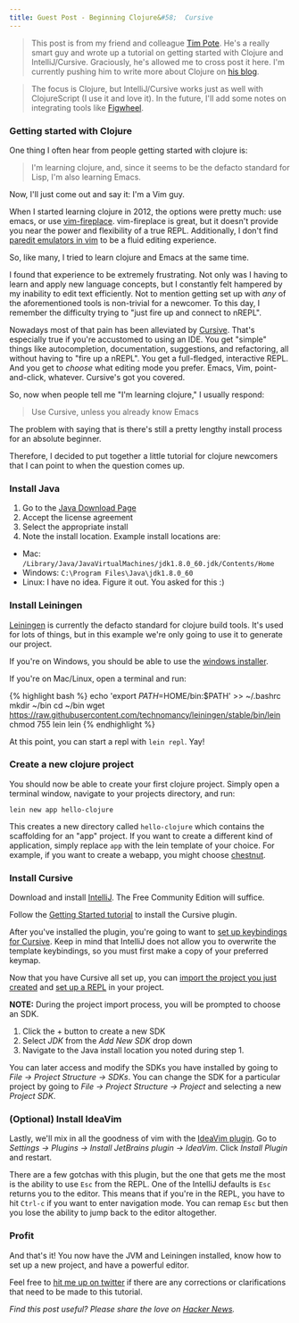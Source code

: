 ```yaml
---
title: Guest Post - Beginning Clojure&#58;  Cursive
---
```

> This post is from my friend and colleague [Tim Pote][pote-twitter]. He's a really smart guy and wrote up a tutorial on getting started with Clojure and IntelliJ/Cursive. Graciously, he's allowed me to cross post it here. I'm currently pushing him to write more about Clojure on [his blog][his-blog].

> The focus is Clojure, but IntelliJ/Cursive works just as well with ClojureScript (I use it and love it). In the future, I'll add some notes on integrating tools like [Figwheel][figwheel].

### Getting started with Clojure

One thing I often hear from people getting started with clojure is:

> I'm learning clojure, and, since it seems to be the defacto standard for Lisp, I'm also learning Emacs.

Now, I'll just come out and say it: I'm a Vim guy.

When I started learning clojure in 2012, the options were pretty much: use emacs, or use [vim-fireplace][vim-fireplace]. vim-fireplace is great, but it doesn't provide you near the power and flexibility of a true REPL. Additionally, I don't find [paredit emulators in vim][vim-sexp] to be a fluid editing experience.

So, like many, I tried to learn clojure and Emacs at the same time.

I found that experience to be extremely frustrating. Not only was I having to learn and apply new language concepts, but I constantly felt hampered by my inability to edit text efficiently. Not to mention getting set up with *any* of the aforementioned tools is non-trivial for a newcomer. To this day, I remember the difficulty trying to "just fire up and connect to nREPL".

Nowadays most of that pain has been alleviated by [Cursive][cursive]. That's especially true if you're accustomed to using an IDE. You get "simple" things like autocompletion, documentation, suggestions, and refactoring, all without having to "fire up a nREPL". You get a full-fledged, interactive REPL. And you get to *choose* what editing mode you prefer. Emacs, Vim, point-and-click, whatever. Cursive's got you covered.

So, now when people tell me "I'm learning clojure," I usually respond:

> Use Cursive, unless you already know Emacs

The problem with saying that is there's still a pretty lengthy install process for an absolute beginner.

Therefore, I decided to put together a little tutorial for clojure newcomers that I can point to when the question comes up.

### Install Java

1. Go to the [Java Download Page][java-download]
2. Accept the license agreement
3. Select the appropriate install
4. Note the install location. Example install locations are:
  * Mac: `/Library/Java/JavaVirtualMachines/jdk1.8.0_60.jdk/Contents/Home`
  * Windows: `C:\Program Files\Java\jdk1.8.0_60`
  * Linux: I have no idea. Figure it out. You asked for this :)

### Install Leiningen

[Leiningen][lein] is currently the defacto standard for clojure build tools. It's used for lots of things, but in this example we're only going to use it to generate our project.

If you're on Windows, you should be able to use the [windows installer][windows-lein].

If you're on Mac/Linux, open a terminal and run:

{% highlight bash %}
echo 'export $PATH=$HOME/bin:$PATH' >> ~/.bashrc
mkdir ~/bin
cd ~/bin
wget https://raw.githubusercontent.com/technomancy/leiningen/stable/bin/lein
chmod 755 lein
lein
{% endhighlight %}

At this point, you can start a repl with `lein repl`. Yay!

### Create a new clojure project

You should now be able to create your first clojure project. Simply open a terminal window, navigate to your projects directory, and run:

`lein new app hello-clojure`

This creates a new directory called `hello-clojure` which contains the scaffolding for an "app" project. If you want to create a different kind of application, simply replace `app` with the lein template of your choice. For example, if you want to create a webapp, you might choose [chestnut][chestnut].

### Install Cursive

Download and install [IntelliJ][intellij]. The Free Community Edition will suffice.

Follow the [Getting Started tutorial][cursive-tut] to install the Cursive plugin.

After you've installed the plugin, you're going to want to [set up keybindings for Cursive][cursive-keybindings]. Keep in mind that IntelliJ does not allow you to overwrite the template keybindings, so you must first make a copy of your preferred keymap.

Now that you have Cursive all set up, you can [import the project you just created][import-project] and [set up a REPL][setup-repl] in your project.

**NOTE:** During the project import process, you will be prompted to choose an SDK.

1. Click the + button to create a new SDK
2. Select *JDK* from the *Add New SDK* drop down
3. Navigate to the Java install location you noted during step 1.

You can later access and modify the SDKs you have installed by going to *File → Project Structure → SDKs*. You can change the SDK for a particular project by going to *File → Project Structure → Project* and selecting a new *Project SDK*.

### (Optional) Install IdeaVim

Lastly, we'll mix in all the goodness of vim with the [IdeaVim plugin][ideavim]. Go to *Settings → Plugins → Install JetBrains plugin → IdeaVim*. Click *Install Plugin* and restart.

There are a few gotchas with this plugin, but the one that gets me the most is the ability to use `Esc` from the REPL. One of the IntelliJ defaults is `Esc` returns you to the editor. This means that if you're in the REPL, you have to hit `Ctrl-c` if you want to enter navigation mode. You can remap `Esc` but then you lose the ability to jump back to the editor altogether.

### Profit

And that's it! You now have the JVM and Leiningen installed, know how to set up a new project, and have a powerful editor.

Feel free to [hit me up on twitter][pote-twitter] if there are any corrections or clarifications that need to be made to this tutorial.

*Find this post useful? Please share the love on [Hacker News][hn].*

[vim-fireplace]: https://github.com/tpope/vim-fireplace
[vim-sexp]: https://github.com/guns/vim-sexp
[cursive]: https://cursiveclojure.com/
[java-download]: http://www.oracle.com/technetwork/java/javase/downloads/jdk8-downloads-2133151.html
[lein]: http://leiningen.org/
[windows-lein]: http://leiningen-win-installer.djpowell.net/
[chestnut]: https://github.com/plexus/chestnut
[intellij]: https://www.jetbrains.com/idea/download/
[cursive-tut]: https://cursiveclojure.com/userguide/
[cursive-keybindings]: https://cursiveclojure.com/userguide/keybindings.html
[import-project]: https://cursiveclojure.com/userguide/leiningen.html
[setup-repl]: https://cursiveclojure.com/userguide/repl.html
[ideavim]: https://github.com/JetBrains/ideavim
[pote-twitter]: https://twitter.com/potetm
[figwheel]: https://github.com/bhauman/lein-figwheel/wiki/Running-figwheel-in-a-Cursive-Clojure-REPL
[his-blog]: http://potetm.github.io/
[hn]: https://news.ycombinator.com/item?id=10332474
